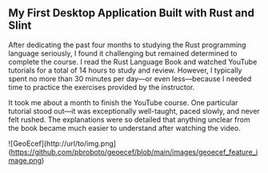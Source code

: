 ## My First Desktop Application Built with Rust and Slint
After dedicating the past four months to studying the Rust programming language seriously, I found it challenging but remained determined to complete the course. I read the Rust Language Book and watched YouTube tutorials for a total of 14 hours to study and review. However, I typically spent no more than 30 minutes per day—or even less—because I needed time to practice the exercises provided by the instructor.

It took me about a month to finish the YouTube course. One particular tutorial stood out—it was exceptionally well-taught, paced slowly, and never felt rushed. The explanations were so detailed that anything unclear from the book became much easier to understand after watching the video.

![GeoEcef](http://url/to/img.png](https://github.com/pbroboto/geoecef/blob/main/images/geoecef_feature_image.png)
